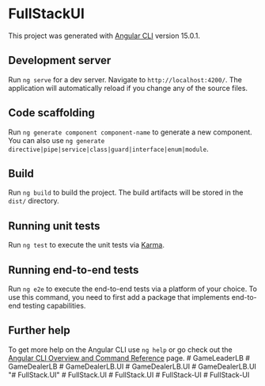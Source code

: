 # FullStackUI

This project was generated with [Angular CLI](https://github.com/angular/angular-cli) version 15.0.1.

## Development server

Run `ng serve` for a dev server. Navigate to `http://localhost:4200/`. The application will automatically reload if you change any of the source files.

## Code scaffolding

Run `ng generate component component-name` to generate a new component. You can also use `ng generate directive|pipe|service|class|guard|interface|enum|module`.

## Build

Run `ng build` to build the project. The build artifacts will be stored in the `dist/` directory.

## Running unit tests

Run `ng test` to execute the unit tests via [Karma](https://karma-runner.github.io).

## Running end-to-end tests

Run `ng e2e` to execute the end-to-end tests via a platform of your choice. To use this command, you need to first add a package that implements end-to-end testing capabilities.

## Further help

To get more help on the Angular CLI use `ng help` or go check out the [Angular CLI Overview and Command Reference](https://angular.io/cli) page.
#   G a m e L e a d e r L B  
 #   G a m e D e a l e r L B  
 #   G a m e D e a l e r L B . U I  
 #   G a m e D e a l e r L B . U I  
 #   G a m e D e a l e r L B . U I  
 "# FullStack.UI" 
#   F u l l S t a c k . U I  
 #   F u l l S t a c k . U I  
 #   F u l l S t a c k - U I  
 #   F u l l S t a c k - U I  
 